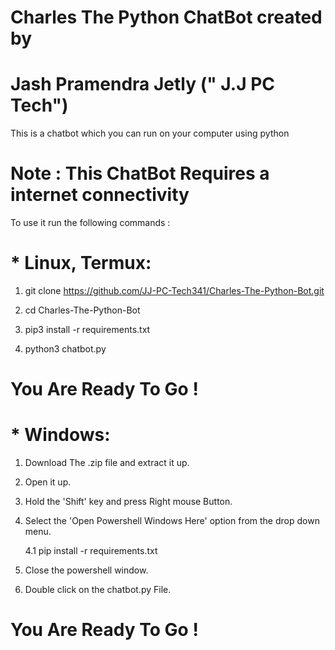 # Charles The Python ChatBot created by 
# Jash Pramendra Jetly (" J.J PC Tech")

This is a chatbot which you can run on your computer using python 

# Note : This ChatBot Requires a internet connectivity

To use it run the following commands :

# * Linux, Termux:
1. git clone https://github.com/JJ-PC-Tech341/Charles-The-Python-Bot.git

2. cd Charles-The-Python-Bot

3. pip3 install -r requirements.txt

4. python3 chatbot.py

# You Are Ready To Go !

# * Windows:

1. Download The .zip file and extract it up.

2. Open it up.

3. Hold the 'Shift' key and press Right mouse Button.

4. Select the 'Open Powershell Windows Here' option from the drop down menu.

      4.1 pip install -r requirements.txt

6. Close the powershell window.

7. Double click on the chatbot.py File.

# You Are Ready To Go !

